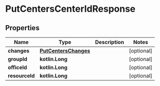 
# PutCentersCenterIdResponse

## Properties
| Name | Type | Description | Notes |
| ------------ | ------------- | ------------- | ------------- |
| **changes** | [**PutCentersChanges**](PutCentersChanges.md) |  |  [optional] |
| **groupId** | **kotlin.Long** |  |  [optional] |
| **officeId** | **kotlin.Long** |  |  [optional] |
| **resourceId** | **kotlin.Long** |  |  [optional] |



